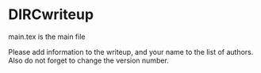 # DIRCwriteup

main.tex is the main file

Please add information to the writeup, and your name to the list of authors.
Also do not forget to change the version number.
